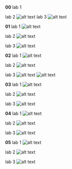 __00__
lab 1

lab 2
![alt text](image-1.png)
lab 3
![alt text](image.png)

__01__
lab 1
![alt text](image.png)

lab 2
![alt text](image-1.png)

lab 3
![alt text](image-2.png)

__02__
lab 1
![alt text](image.png)

lab 2
![alt text](image-1.png)

lab 3
![alt text](image-3.png)
![alt text](image-2.png)

__03__
lab 1
![alt text](image.png)

lab 2
![alt text](image-1.png)

lab 3
![alt text](image-2.png)

__04__
lab 1
![alt text](image.png)

lab 2
![alt text](image-1.png)

lab 3
![alt text](image-2.png)

__05__
lab 1
![alt text](image.png)

lab 2
![alt text](image-1.png)

lab 3
![alt text](image-2.png)